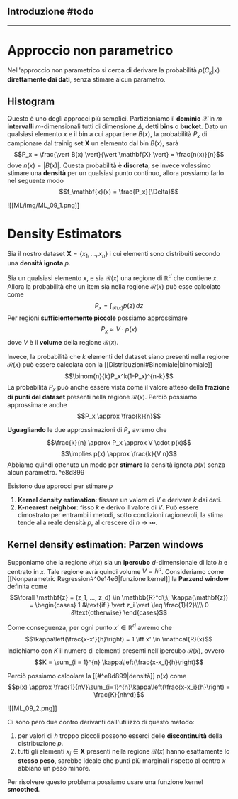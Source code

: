 ## Introduzione #todo

-----
# Approccio non parametrico
Nell'approccio non parametrico si cerca di derivare la probabilità $p(C_k \vert x)$ **direttamente dai dati**, senza stimare alcun parametro.

## Histogram
Questo è uno degli approcci più semplici.
Partizioniamo il **dominio** $\mathcal{X}$ in $m$ **intervalli** $m$-dimensionali tutti di dimensione $\Delta$, detti **bins** o **bucket**.
Dato un qualsiasi elemento $x$ e il bin a cui appartiene $B(x)$, la probabilità $P_x$ di campionare dal trainig set $\mathbf{X}$ un elemento dal bin $B(x)$, sarà $$P_x = \frac{\vert B(x) \vert}{\vert \mathbf{X} \vert} = \frac{n(x)}{n}$$ dove $n(x) = \vert B(x) \vert$.
Questa probabilità è **discreta**, se invece volessimo stimare una **densità** per un qualsiasi punto continuo, allora possiamo farlo nel seguente modo
$$f_\mathbf{x}(x) = \frac{P_x}{\Delta}$$

![[ML/img/ML_09_1.png]]


# Density Estimators
Sia il nostro dataset $\mathbf{X} = \lbrace x_1, ...,x_n \rbrace$ i cui elementi sono distribuiti secondo una **densità ignota** $p$.

Sia un qualsiasi elemento $x$, e sia $\mathcal{R}(x)$ una regione di $\mathbb{R}^d$ che contiene $x$.
Allora la probabilità che un item sia nella regione $\mathcal{R}(x)$ può esse calcolato come $$P_x = \int_{\mathcal{R}(x)}p(z) \,dz$$
Per regioni **sufficientemente piccole** possiamo approssimare $$P_x \approx V \cdot p(x)$$dove $V$ è il **volume** della regione $\mathcal{R}(x)$.

Invece, la probabilità che $k$ elementi del dataset siano presenti nella regione $\mathcal{R}(x)$ può essere calcolata con la [[Distribuzioni#Binomiale|binomiale]] $$\binom{n}{k}P_x^k(1-P_x)^{n-k}$$
La probabilità $P_x$ può anche essere vista come il valore atteso della **frazione di punti del dataset** presenti nella regione $\mathcal{R}(x)$.
Perciò possiamo approssimare anche $$P_x \approx \frac{k}{n}$$

**Uguagliando** le due approssimazioni di $P_x$ avremo che $$\frac{k}{n} \approx P_x \approx V \cdot p(x)$$
$$\implies p(x) \approx \frac{k}{V n}$$
Abbiamo quindi ottenuto un modo per **stimare** la densità ignota $p(x)$ senza alcun parametro. ^e8d899

Esistono due approcci per stimare $p$
1. **Kernel density estimation**: fissare un valore di $V$ e derivare $k$ dai dati.
2. **K-nearest neighbor**: fisso $k$ e derivo il valore di $V$.
Può essere dimostrato per entrambi i metodi, sotto condizioni ragionevoli, la stima tende alla reale densità $p$, al crescere di $n \to \infty$.

## Kernel density estimation: Parzen windows
Supponiamo che la regione $\mathcal{R}(x)$ sia un **ipercubo** $d$-dimensionale di lato $h$ e centrato in $x$.
Tale regione avrà quindi volume $V = h^d$.
Consideriamo come [[Nonparametric Regression#^0e14e6|funzione kernel]] la **Parzend window** definita come
$$\forall \mathbf{z} = (z_1, ..., z_d) \in \mathbb{R}^d\;\;  \kappa(\mathbf{z}) = \begin{cases}
1 &\text{if } \vert z_i \vert \leq \frac{1}{2}\\\\
0 &\text{otherwise}
\end{cases}$$

Come conseguenza, per ogni punto $x' \in \mathbb{R}^d$ avremo che $$\kappa\left(\frac{x-x'}{h}\right) = 1 \iff x' \in \mathcal{R}(x)$$
Indichiamo con $K$ il numero di elementi presenti nell'ipercubo $\mathcal{R}(x)$, ovvero $$K = \sum_{i = 1}^{n} \kappa\left(\frac{x-x_i}{h}\right)$$

Perciò possiamo calcolare la [[#^e8d899|densità]] $p(x)$ come $$p(x) \approx \frac{1}{nV}\sum_{i=1}^{n}\kappa\left(\frac{x-x_i}{h}\right) = \frac{K}{nh^d}$$

![[ML_09_2.png]]


Ci sono però due contro derivanti dall'utilizzo di questo metodo:
1. per valori di $h$ troppo piccoli possono esserci delle **discontinuità** della distribuzione $p$.
2. tutti gli elementi $x_i \in \mathbf{X}$ presenti nella regione $\mathcal{R}(x)$ hanno esattamente lo **stesso peso**, sarebbe ideale che punti più marginali rispetto al centro $x$ abbiano un peso minore.

Per risolvere questo problema possiamo usare una funzione kernel **smoothed**.

